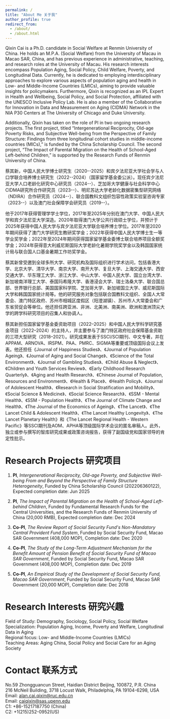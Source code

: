 ```yaml
---
permalink: /
title: "About Me 关于我"
author_profile: true
redirect_from: 
  - /about/
  - /about.html
---
```


Qixin Cai is a Ph.D. candidate in Social Welfare at Renmin University of China. He holds an M.P.A. (Social Welfare) from the University of Macau in Macao SAR, China, and has previous experience in administrative, teaching, and research roles at the University of Macau. His research interests encompass Population Aging, Social Policy, Child Welfare, Poverty, and Longitudinal Data. Currently, he is dedicated to employing interdisciplinary approaches to explore various aspects of population aging and health in Low- and Middle-Income Countries (LMICs), aiming to provide valuable insights for policymakers. Furthermore, Qixin is recognized as an IPL Expert in Health and Wellbeing, Social Policy, and Social Protection, affiliated with the UNESCO Inclusive Policy Lab. He is also a member of the Collaborative for Innovation in Data and Measurement on Aging (CIDMA) Network in the NIA P30 Centers at The University of Chicago and Duke University.

Additionally, Qixin has taken on the role of PI in two ongoing research projects. The first project, titled “Intergenerational Reciprocity, Old-age Poverty Risks, and Subjective Well-being from the Perspective of Family Structure: Findings from three longitudinal cohort studies in middle-income countries (MICs),” is funded by the China Scholarship Council. The second project, “The Impact of Parental Migration on the Health of School-Aged Left-behind Children,” is supported by the Research Funds of Renmin University of China.

蔡其新，中国人民大学博士研究生（2020--2025）和宾夕法尼亚大学社会学与人口学联合培养博士研究生（2022--2024）（国家留学基金委公派）。现任宾夕法尼亚大学人口老龄化研究中心研究员（2024--）、芝加哥大学健康与社会科学中心CIDMA研究所合作研究员（2023--）、明尼苏达大学老龄化数据密集型研究网络（NDIRA）合作研究员（2024--）、联合国教科文组织包容性政策实验室咨询专家（2023--）以及澳门社会保障学会研究员（2019--）。

他于2017年获得管理学学士学位，2017年至2025年分别在澳门大学、中国人民大学和宾夕法尼亚大学深造。2020年取得澳门大学公共行政硕士学位，并预计于2025年获得中国人民大学与宾夕法尼亚大学联合培养博士学位。2017年至2020年期间获得了澳门大学研究生教研奖学金；2022年获得中国人民大学博士生一等学业奖学金；2022年至2024年期间获得国家留学基金委博士联合培养项目全额奖学金；2024年获得意大利威尼斯国际大学老龄化暑期学院奖学金以及韩国国家统计局与联合国人口基金暑期工作坊奖学金。

蔡其新曾受邀到全球多所大学、研究机构及国际组织进行学术访问，包括香港大学、北京大学、清华大学、南京大学、南开大学、复旦大学、上海交通大学、西安交通大学、华东理工大学、浙江大学、中山大学、中国人民大学、国立台湾大学、新加坡南洋理工大学、泰国玛希隆大学、香港浸会大学、瑞士洛桑大学、联合国总部、世界银行总部、美国国家科学院、芝加哥大学、新加坡国立大学、威尼斯国际大学和韩国国家统计局等。他的研究服务对象包括联合国教科文组织、全国人大常委会、澳门特区政府、苏州市相城区度假区（阳澄湖镇）、苏州市人大常委会和广东省贸促会等单位。他还担任跨亚洲、非洲、北美洲、南美洲、欧洲和澳洲顶尖大学的跨学科研究项目的召集人和协调人。

蔡其新担任国家留学基金委资助项目（2022–2025）和中国人民大学科学研究基金项目（2022–2024）的主持人，并主要参与了澳门特区政府社会保障基金资助的三项大型研究（2018–2021）。研究成果发表于SSCI/SCI期刊、中文专著，并在APPAM、ARNOVA、IRSPM、PAA、PMRC、SIGMA等重要或顶级国际会议上发表。他还担任《Journal of Happiness Studies》、《Journal of Population Ageing》、《Journal of Aging and Social Change》、《Science of the Total Environment》、《Journal of Gambling Studies》、《Child Abuse & Neglect》、《Children and Youth Services Review》、《Early Childhood Research Quarterly》、《Aging and Health Research》、《Chinese Journal of Population, Resources and Environment》、《Health & Place》、《Health Policy》、《Journal of Adolescent Health》、《Research in Social Stratification and Mobility》、《Social Science & Medicine》、《Social Science Research》、《SSM - Mental Health》、《SSM - Population Health》、《The Journal of Climate Change and Health》、《The Journal of the Economics of Ageing》、《The Lancet》、《The Lancet Child & Adolescent Health》、《The Lancet Healthy Longevity》、《The Lancet Planetary Health》和《The Lancet Regional Health - Western Pacific》等SSCI期刊及AOM、APHA等顶级国际学术会议的匿名审稿人。此外，独立或参与撰写的智库研究成果或政策咨询报告，获得了副国级党和国家领导的肯定性批示。

Research Projects 研究项目
======

1. **PI**, *Intergenerational Reciprocity, Old-age Poverty, and Subjective Well-being From and Beyond the Perspective of Family Structure Heterogeneity*, Funded by China Scholarship Council (202206360122), Expected completion date: Jun 2025 <br>

2. **PI**, *The Impact of Parental Migration on the Health of School-Aged Left-behind Children*, Funded by Fundamental Research Funds for the Central Universities, and the Research Funds of Renmin University of China (20,000 RMB), Expected completion date: Dec 2024 <br>

3. **Co-PI**, *The Review Report of Social Security Fund's Non-Mandatory Central Provident Fund System*, Funded by Social Security Fund, Macao SAR Government (408,000 MOP), Completion date: Dec 2020 <br>

4. **Co-PI**, *The Study of the Long-Term Adjustment Mechanism for the Benefit Amount of Pension Benefit of Social Security Fund of Macao SAR Government*, Funded by Social Security Fund, Macao SAR Government (408,000 MOP), Completion date: Dec 2019 <br>

5. **Co-PI**, *An Empirical Study of the Development of Social Security Fund, Macao SAR Government*, Funded by Social Security Fund, Macao SAR Government (20,000 MOP), Completion date: Dec 2018


Research Interests 研究兴趣
======
Field of Study: Demography, Sociology, Social Policy, Social Welfare <br>
Specialization: Population Aging, Income, Poverty and Welfare, Longitudinal Data in Aging <br>
Regional focus: Low- and Middle-Income Countries (LMICs) <br>
Teaching Areas: Aging China, Social Policy and Social Care for an Aging Society

Contact 联系方式
======
No.59 Zhongguancun Street, Haidian District Beijing, 100872, P.R. China <br>
216 McNeil Building, 3718 Locust Walk, Philadelphia, PA 19104-6298, USA <br>
Email: alan.cai.qixin@ruc.edu.cn <br>
Email: caiqixin@sas.upenn.edu <br>
C1: +86-15217187750 (China) <br>
C2: +1(215)252-0952(US)
